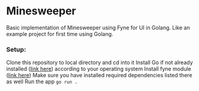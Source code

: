 # Minesweeper
Basic implementation of Minesweeper using Fyne for UI in Golang.
Like an example project for first time using Golang.

### Setup:
Clone this repository to local directory and cd into it
Install Go if not already installed ([link here](https://go.dev/doc/install)) according to your operating system
Install fyne module ([link here](https://developer.fyne.io/started))
Make sure you have installed required dependencies listed there as well
Run the app `go run .`

